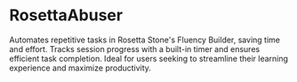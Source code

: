 # RosettaAbuser
Automates repetitive tasks in Rosetta Stone's Fluency Builder, saving time and effort. Tracks session progress with a built-in timer and ensures efficient task completion. Ideal for users seeking to streamline their learning experience and maximize productivity.
